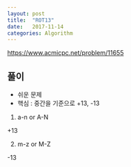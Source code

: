 ```yaml
---
layout: post
title:  "ROT13"
date:   2017-11-14
categories: Algorithm
---
```


<https://www.acmicpc.net/problem/11655>

## 풀이

* 쉬운 문제 
* 핵심 : 중간을 기준으로 +13, -13

1. a-n or A-N

  +13 

2. m-z or M-Z

  -13




​	
